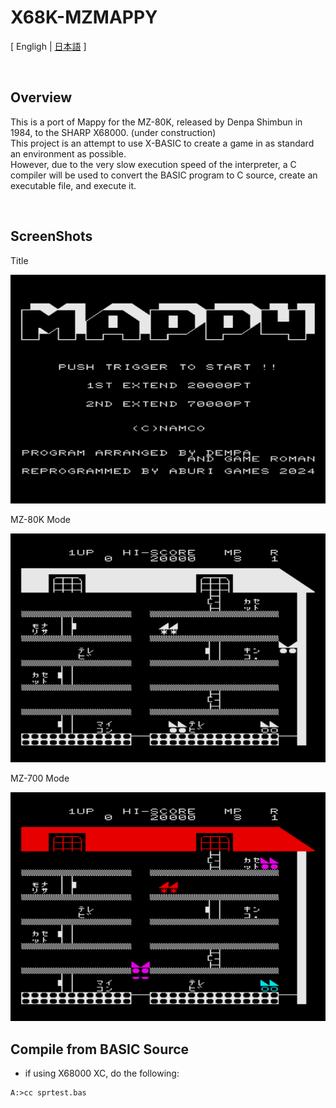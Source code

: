 # X68K-MZMAPPY

[ Engligh | [日本語](README_ja.md) ]

<br>

## Overview

This is a port of Mappy for the MZ-80K, released by Denpa Shimbun in 1984, to the SHARP X68000.  (under construction)  
This project is an attempt to use X-BASIC to create a game in as standard an environment as possible.  
However, due to the very slow execution speed of the interpreter, a C compiler will be used to convert the BASIC program to C source, create an executable file, and execute it.  

<br>

## ScreenShots

Title  

<img src="Images/screen_1.png">

<br>

MZ-80K Mode  

<img src="Images/screen_2.png">

<br>

MZ-700 Mode  

<img src="Images/screen_3.png">

<br>

## Compile from BASIC Source

- if using X68000 XC, do the following:

```
A:>cc sprtest.bas
```
